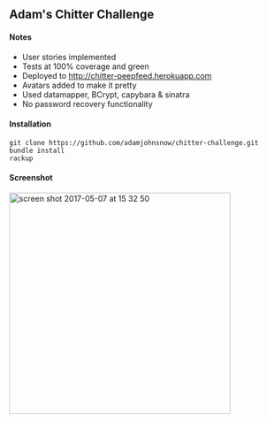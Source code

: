 ## Adam's Chitter Challenge

#### Notes

* User stories implemented
* Tests at 100% coverage and green
* Deployed to http://chitter-peepfeed.herokuapp.com
* Avatars added to make it pretty
* Used datamapper, BCrypt, capybara & sinatra
* No password recovery functionality

#### Installation

```
git clone https://github.com/adamjohnsnow/chitter-challenge.git
bundle install
rackup
```

#### Screenshot

<img width="400" alt="screen shot 2017-05-07 at 15 32 50" src="https://cloud.githubusercontent.com/assets/24992029/25782047/7fe10f7a-333a-11e7-87e7-1a73d82179ee.png">
